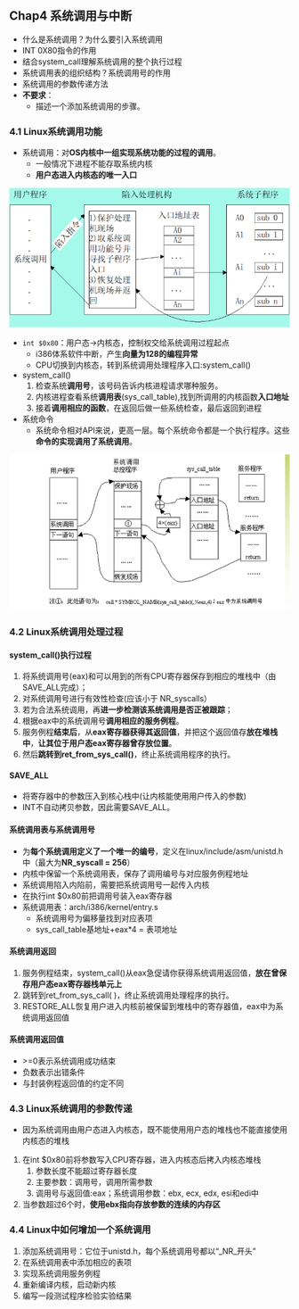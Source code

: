 ## Chap4 系统调用与中断
* 什么是系统调用？为什么要引入系统调用
* INT 0X80指令的作用
* 结合system_call理解系统调用的整个执行过程
* 系统调用表的组织结构？系统调用号的作用
* 系统调用的参数传递方法
* **不要求**：
  * 描述一个添加系统调用的步骤。

### 4.1 Linux系统调用功能
* 系统调用：对**OS内核中一组实现系统功能的过程的调用**。
  * 一般情况下进程不能存取系统内核
  * **用户态进入内核态的唯一入口**

![](2022-04-10-14-55-03.png)
* `int $0x80`：用户态$\to$内核态，控制权交给系统调用过程起点
  * i386体系软件中断，产生**向量为128的编程异常**
  * CPU切换到内核态，转到系统调用处理程序入口:system_call()
* system_call()
  1. 检查系统**调用号**，该号码告诉内核进程请求哪种服务。
  2. 内核进程查看系统**调用表**(sys_call_table),找到所调用的内核函数**入口地址**
  3. 接着**调用相应的函数**，在返回后做一些系统检查，最后返回到进程
* 系统命令
  * 系统命令相对API来说，更高一层。每个系统命令都是一个执行程序。这些**命令的实现调用了系统调用**。

![](2022-04-10-15-06-11.png)

### 4.2 Linux系统调用处理过程
#### system_call()执行过程
1. 将系统调用号(eax)和可以用到的所有CPU寄存器保存到相应的堆栈中（由SAVE_ALL完成）；
2. 对系统调用号进行有效性检查(应该小于 NR_syscalls）
3. 若为合法系统调用，再**进一步检测该系统调用是否正被跟踪**；
4. 根据eax中的系统调用号**调用相应的服务例程**。
5. 服务例程**结束后**，从**eax寄存器获得其返回值**，并把这个返回值存**放在堆栈中**，**让其位于用户态eax寄存器曾存放位置**。
6. 然后**跳转到ret_from_sys_call()**，终止系统调用程序的执行。

#### SAVE_ALL
* 将寄存器中的参数压入到核心栈中(让内核能使用用户传入的参数)
* INT不自动拷贝参数，因此需要SAVE_ALL。

#### 系统调用表与系统调用号
* 为**每个系统调用定义了一个唯一的编号**，定义在linux/include/asm/unistd.h中（最大为**NR_syscall = 256**）
* 内核中保留一个系统调用表，保存了调用编号与对应服务例程地址
* 系统调用陷入内陷前，需要把系统调用号一起传入内核
* 在执行int $0x80前把调用号装入eax寄存器
* 系统调用表：arch/i386/kernel/entry.s
  * 系统调用号为偏移量找到对应表项
  * sys_call_table基地址+eax*4 = 表项地址

<div STYLE="page-break-after: always;"></div>

#### 系统调用返回
1. 服务例程结束，system_call()从eax急促请你获得系统调用返回值，**放在曾保存用户态eax寄存器栈单元上**
2. 跳转到ret_from_sys_call( )，终止系统调用处理程序的执行。
3. RESTORE_ALL恢复用户进入内核前被保留到堆栈中的寄存器值，eax中为系统调用返回值

#### 系统调用返回值
* \>=0表示系统调用成功结束
* 负数表示出错条件
* 与封装例程返回值的约定不同


### 4.3 Linux系统调用的参数传递
* 因为系统调用由用户态进入内核态，既不能使用用户态的堆栈也不能直接使用内核态的堆栈
1. 在int $0x80前将参数写入CPU寄存器，进入内核态后拷入内核态堆栈
   1. 参数长度不能超过寄存器长度
   2. 主要参数：调用号，调用所需参数
   3. 调用号与返回值:eax；系统调用参数：ebx, ecx, edx, esi和edi中
2. 当参数超过6个时，**使用ebx指向存放参数的连续的内存区**

### 4.4 Linux中如何增加一个系统调用
1. 添加系统调用号：它位于unistd.h，每个系统调用号都以“_NR_开头”
2. 在系统调用表中添加相应的表项
3. 实现系统调用服务例程
4. 重新编译内核，启动新内核
5. 编写一段测试程序检验实验结果
